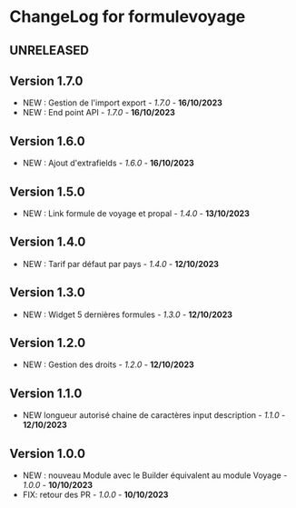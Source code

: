 # ChangeLog for formulevoyage

## UNRELEASED



## Version 1.7.0
- NEW : Gestion de l'import export - *1.7.0* - **16/10/2023**
- NEW : End point API - *1.7.0* - **16/10/2023**

## Version 1.6.0
- NEW : Ajout d'extrafields  - *1.6.0* - **16/10/2023**

## Version 1.5.0
- NEW : Link formule de voyage et propal  - *1.4.0* - **13/10/2023**

## Version 1.4.0
- NEW : Tarif par défaut par pays  - *1.4.0* - **12/10/2023**

## Version 1.3.0
- NEW : Widget 5 dernières formules - *1.3.0* - **12/10/2023**

## Version 1.2.0
- NEW : Gestion des droits - *1.2.0* - **12/10/2023**

## Version 1.1.0
- NEW longueur autorisé chaine de caractères input description  - *1.1.0* - **12/10/2023**

## Version 1.0.0
- NEW : nouveau Module avec le Builder équivalent au module Voyage - *1.0.0* - **10/10/2023**
- FIX: retour des PR - *1.0.0* - **10/10/2023**